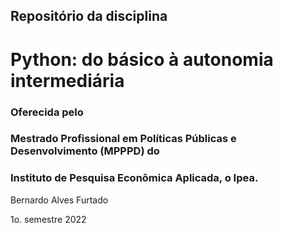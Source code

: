 ## Repositório da disciplina 

# Python: do básico à autonomia intermediária

### Oferecida pelo 

### Mestrado Profissional em Políticas Públicas e Desenvolvimento (MPPPD) do 

### Instituto de Pesquisa Econômica Aplicada, o Ipea.


Bernardo Alves Furtado

1o. semestre 2022
